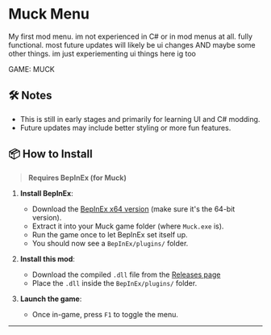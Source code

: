 # Muck Menu
My first mod menu. im not experienced in C# or in mod menus at all. fully functional. most future updates will likely be ui changes AND maybe some other things. im just experiementing ui things here ig too

GAME: MUCK

## 🛠️ Notes

- This is still in early stages and primarily for learning UI and C# modding.
- Future updates may include better styling or more fun features.

## 📦 How to Install

> **Requires BepInEx (for Muck)**

1. **Install BepInEx**:
   - Download the [BepInEx x64 version](https://github.com/BepInEx/BepInEx/releases/tag/v5.4.23.2) (make sure it's the 64-bit version).
   - Extract it into your Muck game folder (where `Muck.exe` is).
   - Run the game once to let BepInEx set itself up.
   - You should now see a `BepInEx/plugins/` folder.

2. **Install this mod**:
   - Download the compiled `.dll` file from the [Releases page](https://github.com/MrEcstsy/MuckMenu/releases)
   - Place the `.dll` inside the `BepInEx/plugins/` folder.

3. **Launch the game**:
   - Once in-game, press `F1` to toggle the menu.

---
